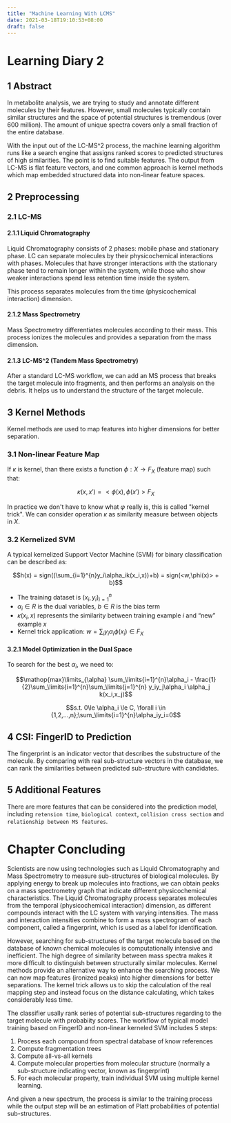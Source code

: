 ```yaml
---
title: "Machine Learning With LCMS"
date: 2021-03-18T19:10:53+08:00
draft: false
---
```


# Learning Diary 2

## 1 Abstract

In metabolite analysis, we are trying to study and annotate different molecules by their features. However, small molecules typically contain similar structures and the space of potential structures is tremendous (over 600 million). The amount of unique spectra covers only a small fraction of the entire database.

With the input out of the LC-MS^2 process, the machine learning algorithm runs like a search engine that assigns ranked scores to predicted structures of high similarities. The point is to find suitable features. The output from LC-MS is flat feature vectors, and one common approach is kernel methods which map embedded structured data into non-linear feature spaces.

## 2 Preprocessing

### 2.1 LC-MS

#### 2.1.1 Liquid Chromatography

Liquid Chromatography consists of 2 phases: mobile phase and stationary phase. LC can separate molecules by their physicochemical interactions with phases. Molecules that have stronger interactions with the stationary phase tend to remain longer within the system, while those who show weaker interactions spend less retention time inside the system.

This process separates molecules from the time (physicochemical interaction) dimension.

#### 2.1.2 Mass Spectrometry

Mass Spectrometry differentiates molecules according to their mass. This process ionizes the molecules and provides a separation from the mass dimension.

#### 2.1.3 LC-MS^2 (Tandem Mass Spectrometry)

After a standard LC-MS workflow, we can add an MS process that breaks the target molecule into fragments, and then performs an analysis on the debris. It helps us to understand the structure of the target molecule.

## 3 Kernel Methods

Kernel methods are used to map features into higher dimensions for better separation.

### 3.1 Non-linear Feature Map

If $κ$ is kernel, than there exists a function $\phi:X \rightarrow F_X$ (feature map) such that:

$$κ(x,x′) =<\phi(x),\phi(x′)>F_X$$

In practice we don't have to know what $φ$ really is, this is called "kernel trick". We can consider operation $κ$ as similarity measure between objects in $X$.

### 3.2 Kernelized SVM

A typical kernelized Support Vector Machine (SVM) for binary classification can be described as:

$$h(x) = sign((\sum_{i=1}^{n}y_i\alpha_ik(x_i,x))+b) = sign(<w,\phi(x)> + b)$$

- The training dataset is ${(x_i,y_i)}_{i=1}^{n}$
- $\alpha_i \in R$ is the dual variables, $b \in R$ is the bias term
- $κ(x_i,x)$ represents the similarity between training example $i$ and “new” example $x$
- Kernel trick application: $w=\sum_i y_i\alpha_i \phi(x_i) \in F_X$

#### 3.2.1 Model Optimization in the Dual Space

To search for the best $\alpha_i$, we need to:

$$\mathop{max}\limits_{\alpha} \sum_\limits{i=1}^{n}\alpha_i - \frac{1}{2}\sum_\limits{i=1}^{n}\sum_\limits{j=1}^{n} y_iy_j\alpha_i \alpha_j k(x_i,x_j)$$

$$s.t. 0\le \alpha_i \le C, \forall i \in {1,2,...,n};\sum_\limits{i=1}^{n}\alpha_iy_i=0$$

## 4 CSI: FingerID to Prediction

The fingerprint is an indicator vector that describes the substructure of the molecule. By comparing with real sub-structure vectors in the database, we can rank the similarities between predicted sub-structure with candidates.

## 5 Additional Features

There are more features that can be considered into the prediction model, including `retension time`, `biological context`, `collision cross section` and `relationship between MS features`.

# Chapter Concluding

Scientists are now using technologies such as Liquid Chromatography and Mass Spectrometry to measure sub-structures of biological molecules. By applying energy to break up molecules into fractions, we can obtain peaks on a mass spectrometry graph that indicate different physicochemical characteristics. The Liquid Chromatography process separates molecules from the temporal (physicochemical interaction) dimension, as different compounds interact with the LC system with varying intensities. The mass and interaction intensities combine to form a mass spectrogram of each component, called a fingerprint, which is used as a label for identification.

However, searching for sub-structures of the target molecule based on the database of known chemical molecules is computationally intensive and inefficient. The high degree of similarity between mass spectra makes it more difficult to distinguish between structurally similar molecules. Kernel methods provide an alternative way to enhance the searching process. We can now map features (ironized peaks) into higher dimensions for better separations. The kernel trick allows us to skip the calculation of the real mapping step and instead  focus on the distance calculating, which takes considerably less time.

The classifier usally rank series of potential sub-structures regarding to the target molecule with probabiity scores. The workflow of typicall model training based on FingerID and non-linear kerneled SVM includes 5 steps:

1. Process each compound from spectral database of know references
2. Compute fragmentation trees
3. Compute all-vs-all kernels
4. Compute molecular properties from molecular structure (normally a sub-structure indicating vector, known as fingerprint)
5. For each molecular property, train individual SVM using multiple kernel learning.

And given a new spectrum, the process is similar to the training process while the output step will be an estimation of Platt probabilities of potential sub-structures.

